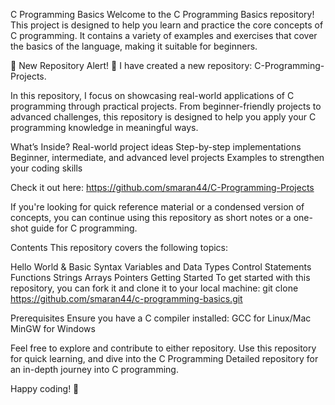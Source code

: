 C Programming Basics
Welcome to the C Programming Basics repository! This project is designed to help you learn and practice the core concepts of C programming. It contains a variety of examples and exercises that cover the basics of the language, making it suitable for beginners.

🌟 New Repository Alert! 🌟
I have created a new repository: C-Programming-Projects.

In this repository, I focus on showcasing real-world applications of C programming through practical projects. From beginner-friendly projects to advanced challenges, this repository is designed to help you apply your C programming knowledge in meaningful ways.

What’s Inside?
Real-world project ideas
Step-by-step implementations
Beginner, intermediate, and advanced level projects
Examples to strengthen your coding skills

Check it out here: https://github.com/smaran44/C-Programming-Projects


If you're looking for quick reference material or a condensed version of concepts, you can continue using this repository as short notes or a one-shot guide for C programming.

Contents
This repository covers the following topics:

Hello World & Basic Syntax
Variables and Data Types
Control Statements
Functions
Strings
Arrays
Pointers
Getting Started
To get started with this repository, you can fork it and clone it to your local machine:
git clone https://github.com/smaran44/c-programming-basics.git

Prerequisites
Ensure you have a C compiler installed:
GCC for Linux/Mac
MinGW for Windows

Feel free to explore and contribute to either repository. Use this repository for quick learning, and dive into the C Programming Detailed repository for an in-depth journey into C programming.

Happy coding! 🎉
